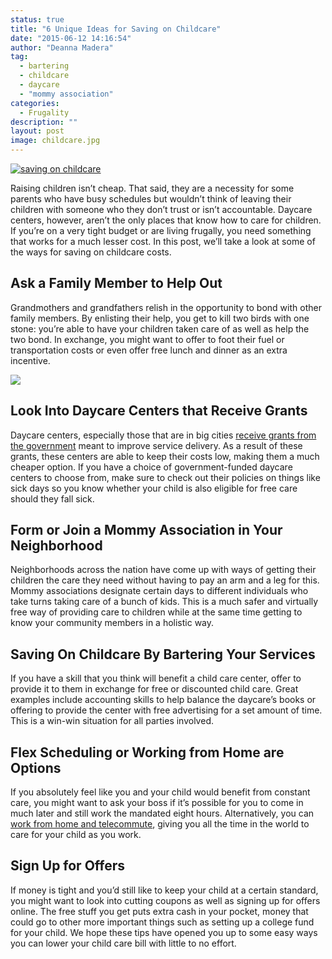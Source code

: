 ```yaml
---
status: true
title: "6 Unique Ideas for Saving on Childcare"
date: "2015-06-12 14:16:54"
author: "Deanna Madera"
tag:
  - bartering
  - childcare
  - daycare
  - "mommy association"
categories:
  - Frugality
description: ""
layout: post
image: childcare.jpg
---
```


[![saving on childcare](/posts/childcare.jpg)](/childcare.jpg)

Raising children isn’t cheap. That said, they are a necessity for some parents who have busy schedules but wouldn’t think of leaving their children with someone who they don’t trust or isn’t accountable. Daycare centers, however, aren’t the only places that know how to care for children. If you’re on a very tight budget or are living frugally, you need something that works for a much lesser cost. In this post, we’ll take a look at some of the ways for saving on childcare costs.

## Ask a Family Member to Help Out

Grandmothers and grandfathers relish in the opportunity to bond with other family members. By enlisting their help, you get to kill two birds with one stone: you’re able to have your children taken care of as well as help the two bond. In exchange, you might want to offer to foot their fuel or transportation costs or even offer free lunch and dinner as an extra incentive.

[![](/posts/1080x1080_psoriasis_scalpcream.jpg)](/posts/1080x1080_psoriasis_scalpcream.jpg)

## Look Into Daycare Centers that Receive Grants

Daycare centers, especially those that are in big cities [receive grants from the government](https://www.mcf.gov.bc.ca/childcare/operating.htm) meant to improve service delivery. As a result of these grants, these centers are able to keep their costs low, making them a much cheaper option. If you have a choice of government-funded daycare centers to choose from, make sure to check out their policies on things like sick days so you know whether your child is also eligible for free care should they fall sick.

## Form or Join a Mommy Association in Your Neighborhood

Neighborhoods across the nation have come up with ways of getting their children the care they need without having to pay an arm and a leg for this. Mommy associations designate certain days to different individuals who take turns taking care of a bunch of kids. This is a much safer and virtually free way of providing care to children while at the same time getting to know your community members in a holistic way.

## Saving On Childcare By Bartering Your Services

If you have a skill that you think will benefit a child care center, offer to provide it to them in exchange for free or discounted child care. Great examples include accounting skills to help balance the daycare’s books or offering to provide the center with free advertising for a set amount of time. This is a win-win situation for all parties involved.

## Flex Scheduling or Working from Home are Options

If you absolutely feel like you and your child would benefit from constant care, you might want to ask your boss if it’s possible for you to come in much later and still work the mandated eight hours. Alternatively, you can [work from home and telecommute](https://www.workflexibility.org/5-benefits-of-telecommuting-for-employers-and-employees/), giving you all the time in the world to care for your child as you work.

## Sign Up for Offers

If money is tight and you’d still like to keep your child at a certain standard, you might want to look into cutting coupons as well as signing up for offers online. The free stuff you get puts extra cash in your pocket, money that could go to other more important things such as setting up a college fund for your child. We hope these tips have opened you up to some easy ways you can lower your child care bill with little to no effort.
